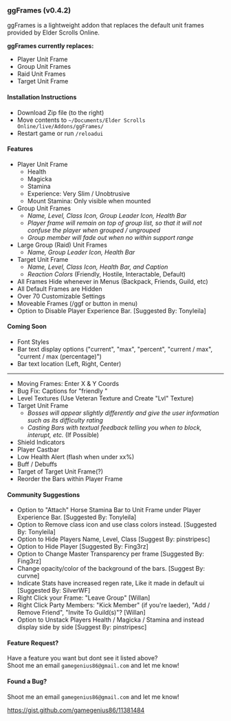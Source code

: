 ### ggFrames (v0.4.2)

ggFrames is a lightweight addon that replaces the default unit frames provided by Elder Scrolls Online.

**ggFrames currently replaces:**

  - Player Unit Frame
  - Group Unit Frames
  - Raid Unit Frames
  - Target Unit Frame

#### Installation Instructions

- Download Zip file (to the right)
- Move contents to `~/Documents/Elder Scrolls Online/live/Addons/ggFrames/`
- Restart game or run `/reloadui`

#### Features

- Player Unit Frame
  - Health
  - Magicka
  - Stamina
  - Experience: Very Slim / Unobtrusive
  - Mount Stamina: Only visible when mounted
- Group Unit Frames
  - *Name, Level, Class Icon, Group Leader Icon, Health Bar*
  - *Player frame will remain on top of group list, so that it will not confuse the player when grouped / ungrouped*
  - *Group member will fade out when no within support range*
- Large Group (Raid) Unit Frames
  - *Name, Group Leader Icon, Health Bar*
- Target Unit Frame
  - *Name, Level, Class Icon, Health Bar, and Caption*
  - *Reaction Colors* (Friendly, Hostile, Interactable, Default)
- All Frames Hide whenever in Menus (Backpack, Friends, Guild, etc)
- All Default Frames are Hidden
- Over 70 Customizable Settings
- Moveable Frames (/ggf or button in menu)
- Option to Disable Player Experience Bar. [Suggested By: Tonyleila]

#### Coming Soon

- Font Styles
- Bar text display options ("current", "max", "percent", "current / max", "current / max (percentage)")
- Bar text location (Left, Right, Center)
- ---
- Moving Frames: Enter X & Y Coords
- Bug Fix: Captions for "friendly "
- Level Textures (Use Veteran Texture and Create "Lvl" Texture)
- Target Unit Frame
  - *Bosses will appear slightly differently and give the user information such as its difficulty rating*
  - *Casting Bars with textual feedback telling you when to block, interupt, etc.* (If Possible)
- Shield Indicators
- Player Castbar
- Low Health Alert (flash when under xx%)
- Buff / Debuffs
- Target of Target Unit Frame(?)
- Reorder the Bars within Player Frame

#### Community Suggestions

- Option to "Attach" Horse Stamina Bar to Unit Frame under Player Experience Bar. [Suggested By: Tonyleila]
- Option to Remove class icon and use class colors instead. [Suggested By: Tonyleila]
- Option to Hide Players Name, Level, Class [Suggest By: pinstripesc]
- Option to Hide Player [Suggested By: Fing3rz]
- Option to Change Master Transparency per frame [Suggested By: Fing3rz]
- Change opacity/color of the background of the bars. [Suggest By: curvne]
- Indicate Stats have increased regen rate, Like it made in default ui [Suggested By: SilverWF]
- Right Click your Frame: "Leave Group" [Willan]
- Right Click Party Members: "Kick Member" (if you're laeder), "Add / Remove Friend", "Invite To Guild(s)"? [Willan]
- Option to Unstack Players Health / Magicka / Stamina and instead display side by side [Suggest By: pinstripesc]

#### Feature Request?

Have a feature you want but dont see it listed above?  
Shoot me an email `gamegenius86@gmail.com` and let me know!

#### Found a Bug?

Shoot me an email `gamegenius86@gmail.com` and let me know!

https://gist.github.com/gamegenius86/11381484
